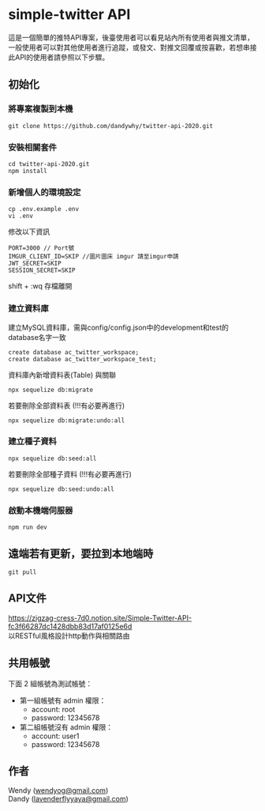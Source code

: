 # simple-twitter API
這是一個簡單的推特API專案，後臺使用者可以看見站內所有使用者與推文清單，一般使用者可以對其他使用者進行追蹤，或發文、對推文回覆或按喜歡，若想串接此API的使用者請參照以下步驟。

## 初始化

### 將專案複製到本機
```
git clone https://github.com/dandywhy/twitter-api-2020.git
```

### 安裝相關套件
```
cd twitter-api-2020.git
npm install
```

### 新增個人的環境設定
```
cp .env.example .env
vi .env
```

修改以下資訊
```
PORT=3000 // Port號
IMGUR_CLIENT_ID=SKIP //圖片圖床 imgur 請至imgur申請
JWT_SECRET=SKIP 
SESSION_SECRET=SKIP
```
shift + :wq 存檔離開

### 建立資料庫

建立MySQL資料庫，需與config/config.json中的development和test的database名字一致
```
create database ac_twitter_workspace;
create database ac_twitter_workspace_test;
```

資料庫內新增資料表(Table) 與關聯
```
npx sequelize db:migrate
```

若要刪除全部資料表 (!!!有必要再進行)
```
npx sequelize db:migrate:undo:all
```

### 建立種子資料
```
npx sequelize db:seed:all
```

若要刪除全部種子資料 (!!!有必要再進行)
```
npx sequelize db:seed:undo:all
```

### 啟動本機端伺服器
```
npm run dev
```

## 遠端若有更新，要拉到本地端時
```
git pull
```

## API文件
https://zigzag-cress-7d0.notion.site/Simple-Twitter-API-fc3f66287dc1428dbb83d17af0125e6d  
以RESTful風格設計http動作與相關路由  

## 共用帳號
下面 2 組帳號為測試帳號：
* 第一組帳號有 admin 權限：
  * account: root
  * password: 12345678
* 第二組帳號沒有 admin 權限：
  * account: user1
  * password: 12345678

## 作者
Wendy (wendyog@gmail.com)  
Dandy (lavenderflyyaya@gmail.com)
